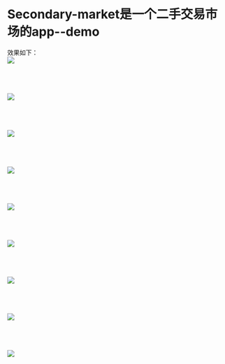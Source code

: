 # Secondary-market是一个二手交易市场的app--demo
效果如下：<br>
![](https://github.com/AutismTl/Secondary-market/raw/master/demo-picture/S70424-213012.jpg)<br><br><br><br><br>
![](https://github.com/AutismTl/Secondary-market/raw/master/demo-picture/S70424-213024.jpg)<br><br><br><br><br>
![](https://github.com/AutismTl/Secondary-market/raw/master/demo-picture/S70424-213130.jpg)<br><br><br><br><br>
![](https://github.com/AutismTl/Secondary-market/raw/master/demo-picture/S70424-213033.jpg)<br><br><br><br><br>
![](https://github.com/AutismTl/Secondary-market/raw/master/demo-picture/S70424-213057.jpg)<br><br><br><br><br>
![](https://github.com/AutismTl/Secondary-market/raw/master/demo-picture/S70424-221607.jpg)<br><br><br><br><br>
![](https://github.com/AutismTl/Secondary-market/raw/master/demo-picture/S70424-221613.jpg)<br><br><br><br><br>
![](https://github.com/AutismTl/Secondary-market/raw/master/demo-picture/S70424-213102.jpg)<br><br><br><br><br>
![](https://github.com/AutismTl/Secondary-market/raw/master/demo-picture/S70424-213107.jpg)
